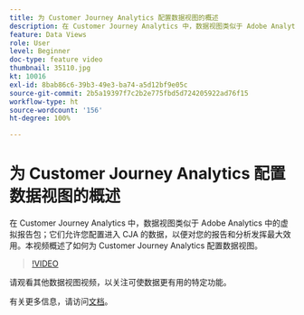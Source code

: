 ```yaml
---
title: 为 Customer Journey Analytics 配置数据视图的概述
description: 在 Customer Journey Analytics 中，数据视图类似于 Adobe Analytics 中的虚拟报告包；它们允许您配置进入 CJA 的数据，以便对您的报告和分析发挥最大效用。本视频概述了如何为 Customer Journey Analytics 配置数据视图。
feature: Data Views
role: User
level: Beginner
doc-type: feature video
thumbnail: 35110.jpg
kt: 10016
exl-id: 8bab86c6-39b3-49e3-ba74-a5d12bf9e05c
source-git-commit: 2b5a19397f7c2b2e775fbd5d724205922ad76f15
workflow-type: ht
source-wordcount: '156'
ht-degree: 100%

---
```


# 为 Customer Journey Analytics 配置数据视图的概述

在 Customer Journey Analytics 中，数据视图类似于 Adobe Analytics 中的虚拟报告包；它们允许您配置进入 CJA 的数据，以便对您的报告和分析发挥最大效用。本视频概述了如何为 Customer Journey Analytics 配置数据视图。

>[!VIDEO](https://video.tv.adobe.com/v/35110/?quality=12&learn=on)

请观看其他数据视图视频，以关注可使数据更有用的特定功能。

有关更多信息，请访问[文档](https://experienceleague.adobe.com/docs/analytics-platform/using/cja-dataviews/data-views.html?lang=zh-Hans)。
